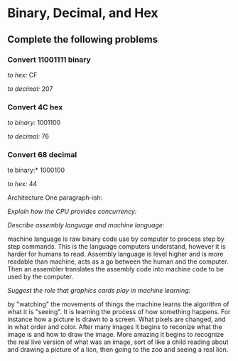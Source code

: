 # Binary, Decimal, and Hex

## **Complete the following problems**

### Convert 11001111 binary

_to hex:_ CF

_to decimal:_ 207

### Convert 4C hex

_to binary:_ 1001100

_to decimal:_ 76

### Convert 68 decimal

to binary:\* 1000100

_to hex:_ 44

Architecture
One paragraph-ish:

_Explain how the CPU provides concurrency:_

_Describe assembly language and machine language:_

machine language is raw binary code use by computer to process step by step commands. This is the language computers understand, however it is harder for humans to read.
Assembly language is level higher and is more readable than machine, acts as a go between the human and the computer. Then an assembler translates the assembly code into machine code to be used by the computer.

_Suggest the role that graphics cards play in machine learning:_

by "watching" the movements of things the machine learns the algorithm of what it is "seeing". It is learning the process of how something happens. For instance how a picture is drawn to a screen. What pixels are changed, and in what order and color. After many images it begins to reconize what the image is and how to draw the image. More amazing it begins to recognize the real live version of what was an image, sort of like a child reading about and drawing a picture of a lion, then going to the zoo and seeing a real lion.
